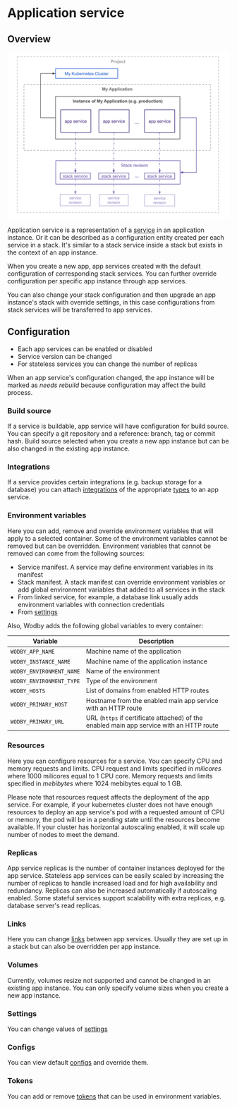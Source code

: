 # Application service

## Overview

![](./images/instance.svg)

Application service is a representation of a [service](../services/index.md) in an application instance. Or it can be described as a configuration entity created per each service in a stack. It's similar to a stack service inside a stack but exists in the context of an app instance. 

When you create a new app, app services created with the default configuration of corresponding stack services. You can further override configuration per specific app instance through app services. 

You can also change your stack configuration and then upgrade an app instance's stack with override settings, in this case configurations from stack services will be transferred to app services.

## Configuration

- Each app services can be enabled or disabled
- Service version can be changed
- For stateless services you can change the number of replicas

When an app service's configuration changed, the app instance will be marked as _needs rebuild_ because configuration may affect the build process.

### Build source

If a service is buildable, app service will have configuration for build source. You can specify a git repository and a reference: branch, tag or commit hash. Build source selected when you create a new app instance but can be also changed in the existing app instance.

### Integrations

If a service provides certain integrations (e.g. backup storage for a database) you can attach [integrations](../integrations/index.md) of the appropriate [types](../integrations/types.md) to an app service.

### Environment variables

Here you can add, remove and override environment variables that will apply to a selected container. Some of the environment variables cannot be removed but can be overridden. Environment variables that cannot be removed can come from the following sources:

- Service manifest. A service may define environment variables in its manifest
- Stack manifest. A stack manifest can override environment variables or add global environment variables that added to all services in the stack
- From linked service, for example, a database link usually adds environment variables with connection credentials
- From [settings](#settings)

Also, Wodby adds the following global variables to every container:

| Variable                 | Description                                                                              |
|--------------------------|------------------------------------------------------------------------------------------|
| `WODBY_APP_NAME`         | Machine name of the application                                                          |
| `WODBY_INSTANCE_NAME`    | Machine name of the application instance                                                 |
| `WODBY_ENVIRONMENT_NAME` | Name of the environment                                                                  |           
| `WODBY_ENVIRONMENT_TYPE` | Type of the environment                                                                  |
| `WODBY_HOSTS`            | List of domains from enabled HTTP routes                                                 |
| `WODBY_PRIMARY_HOST`     | Hostname from the enabled main app service with an HTTP route                            |
| `WODBY_PRIMARY_URL`      | URL (`https` if certificate attached) of the enabled main app service with an HTTP route |

### Resources

Here you can configure resources for a service. You can specify CPU and memory requests and limits. CPU request and limits specified in _milicores_ where 1000 milicores equal to 1 CPU core. Memory requests and limits specified in _mebibytes_ where 1024 mebibytes equal to 1 GB.

Please note that resources request affects the deployment of the app service. For example, if your kubernetes cluster does not have enough resources to deploy an app service's pod with a requested amount of CPU or memory, the pod will be in a pending state until the resources become available. If your cluster has horizontal autoscaling enabled, it will scale up number of nodes to meet the demand.

### Replicas

App service replicas is the number of container instances deployed for the app service. Stateless app services can be easily scaled by increasing the number of replicas to handle increased load and for high availability and redundancy. Replicas can also be increased automatically if autoscaling enabled. Some stateful services support scalability with extra replicas, e.g. database server's read replicas. 

### Links

Here you can change [links](../services/links.md) between app services. Usually they are set up in a stack but can also be overridden per app instance.

### Volumes

Currently, volumes resize not supported and cannot be changed in an existing app instance. You can only specify volume sizes when you create a new app instance.

### Settings

You can change values of [settings](../services/settings.md)

### Configs

You can view default [configs](../services/configs.md) and override them.

### Tokens

You can add or remove [tokens](tokens.md) that can be used in environment variables.
